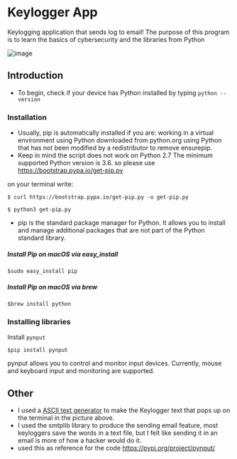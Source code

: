 # Keylogger App
Keylogging application that sends log to email!
The purpose of this program is to learn the basics of cybersecurity and the libraries from Python

![image](https://user-images.githubusercontent.com/66978846/150712645-425da74a-8820-4cbf-b2d4-f253334d1397.png)

## Introduction
- To begin, check if your device has Python installed by typing `python --version` 

### Installation
- Usually, pip is automatically installed if you are: working in a virtual environment using Python downloaded from python.org using Python that has not been modified by a redistributor to remove ensurepip. 
- Keep in mind the script does not work on Python 2.7 The minimum supported Python version is 3.6. so please use https://bootstrap.pypa.io/get-pip.py 

on your terminal write:

```
$ curl https://bootstrap.pypa.io/get-pip.py -o get-pip.py

$ python3 get-pip.py
```

- pip is the standard package manager for Python. It allows you to install and manage additional packages that are not part of the Python standard library.

##### Install Pip on macOS via easy_install

```
$sudo easy_install pip
```

##### Install Pip on macOS via brew

```
$brew install python
```

### Installing libraries 
Install `pynput`
```
$pip install pynput 
```` 
pynput allows you to control and monitor input devices. Currently, mouse and keyboard input and monitoring are supported.

## Other

- I used a [ASCII text generator](https://patorjk.com/software/taag/#p=display&f=Slant&t=KeyLogger) to make the Keylogger text that pops up on the terminal in the picture above. 
- I used the smtplib library to produce the sending email feature, most keyloggers save the words in a text file, but I felt like sending it in an email is more of how a hacker would do it.
- used this as reference for the code https://pypi.org/project/pynput/




